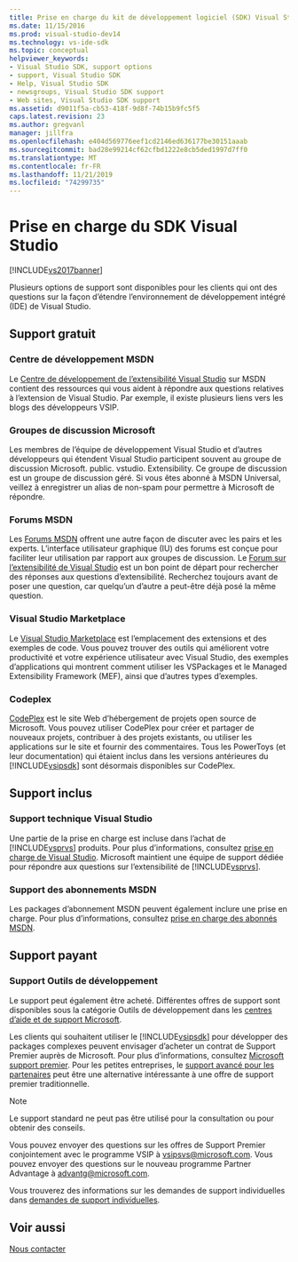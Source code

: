 ```yaml
---
title: Prise en charge du kit de développement logiciel (SDK) Visual Studio | Microsoft Docs
ms.date: 11/15/2016
ms.prod: visual-studio-dev14
ms.technology: vs-ide-sdk
ms.topic: conceptual
helpviewer_keywords:
- Visual Studio SDK, support options
- support, Visual Studio SDK
- Help, Visual Studio SDK
- newsgroups, Visual Studio SDK support
- Web sites, Visual Studio SDK support
ms.assetid: d9011f5a-cb53-418f-9d8f-74b15b9fc5f5
caps.latest.revision: 23
ms.author: gregvanl
manager: jillfra
ms.openlocfilehash: e404d569776eef1cd2146ed636177be30151aaab
ms.sourcegitcommit: bad28e99214cf62cfbd1222e8cb5ded1997d7ff0
ms.translationtype: MT
ms.contentlocale: fr-FR
ms.lasthandoff: 11/21/2019
ms.locfileid: "74299735"
---
```

# <a name="support-for-the-visual-studio-sdk"></a>Prise en charge du SDK Visual Studio
[!INCLUDE[vs2017banner](../includes/vs2017banner.md)]

Plusieurs options de support sont disponibles pour les clients qui ont des questions sur la façon d’étendre l’environnement de développement intégré (IDE) de Visual Studio.  
  
## <a name="free-support"></a>Support gratuit  
  
### <a name="msdn-development-center"></a>Centre de développement MSDN  
 Le [Centre de développement de l’extensibilité Visual Studio](https://go.microsoft.com/fwlink/?LinkID=84381) sur MSDN contient des ressources qui vous aident à répondre aux questions relatives à l’extension de Visual Studio. Par exemple, il existe plusieurs liens vers les blogs des développeurs VSIP.  
  
### <a name="microsoft-newsgroups"></a>Groupes de discussion Microsoft  
 Les membres de l’équipe de développement Visual Studio et d’autres développeurs qui étendent Visual Studio participent souvent au groupe de discussion Microsoft. public. vstudio. Extensibility. Ce groupe de discussion est un groupe de discussion géré. Si vous êtes abonné à MSDN Universal, veillez à enregistrer un alias de non-spam pour permettre à Microsoft de répondre.  
  
### <a name="msdn-forums"></a>Forums MSDN  
 Les [Forums MSDN](https://go.microsoft.com/fwlink/?LinkID=76632) offrent une autre façon de discuter avec les pairs et les experts. L’interface utilisateur graphique (IU) des forums est conçue pour faciliter leur utilisation par rapport aux groupes de discussion. Le [Forum sur l’extensibilité de Visual Studio](https://go.microsoft.com/fwlink/?LinkID=121964) est un bon point de départ pour rechercher des réponses aux questions d’extensibilité. Recherchez toujours avant de poser une question, car quelqu’un d’autre a peut-être déjà posé la même question.  
  
### <a name="visual-studio-marketplace"></a>Visual Studio Marketplace  
 Le [Visual Studio Marketplace](https://marketplace.visualstudio.com/) est l’emplacement des extensions et des exemples de code. Vous pouvez trouver des outils qui améliorent votre productivité et votre expérience utilisateur avec Visual Studio, des exemples d’applications qui montrent comment utiliser les VSPackages et le Managed Extensibility Framework (MEF), ainsi que d’autres types d’exemples.  
  
### <a name="codeplex"></a>Codeplex  
 [CodePlex](https://go.microsoft.com/fwlink/?LinkId=76627) est le site Web d’hébergement de projets open source de Microsoft. Vous pouvez utiliser CodePlex pour créer et partager de nouveaux projets, contribuer à des projets existants, ou utiliser les applications sur le site et fournir des commentaires. Tous les PowerToys (et leur documentation) qui étaient inclus dans les versions antérieures du [!INCLUDE[vsipsdk](../includes/vsipsdk-md.md)] sont désormais disponibles sur CodePlex.  
  
## <a name="included-support"></a>Support inclus  
  
### <a name="visual-studio-product-support"></a>Support technique Visual Studio  
 Une partie de la prise en charge est incluse dans l’achat de [!INCLUDE[vsprvs](../includes/vsprvs-md.md)] produits. Pour plus d’informations, consultez [prise en charge de Visual Studio](https://msdn.microsoft.com/vstudio/cc136615.aspx). Microsoft maintient une équipe de support dédiée pour répondre aux questions sur l’extensibilité de [!INCLUDE[vsprvs](../includes/vsprvs-md.md)].  
  
### <a name="msdn-subscription-support"></a>Support des abonnements MSDN  
 Les packages d’abonnement MSDN peuvent également inclure une prise en charge. Pour plus d’informations, consultez [prise en charge des abonnés MSDN](https://msdn.microsoft.com/subscriptions/aa718661.aspx).  
  
## <a name="paid-support"></a>Support payant  
  
### <a name="developer-tools-support"></a>Support Outils de développement  
 Le support peut également être acheté. Différentes offres de support sont disponibles sous la catégorie Outils de développement dans les [centres d’aide et de support Microsoft](https://support.microsoft.com/supportforbusiness/productselection?fltadd=sps-business-1&sapId=4fd4947b-15ea-ce01-080f-97f2ca3c76e8).  
  
 Les clients qui souhaitent utiliser le [!INCLUDE[vsipsdk](../includes/vsipsdk-md.md)] pour développer des packages complexes peuvent envisager d’acheter un contrat de Support Premier auprès de Microsoft. Pour plus d’informations, consultez [Microsoft support premier](https://support.microsoft.com/premier). Pour les petites entreprises, le [support avancé pour les partenaires](https://partner.microsoft.com/support/advanced-cloud-support) peut être une alternative intéressante à une offre de support premier traditionnelle.  
  
> [!NOTE]
> Le support standard ne peut pas être utilisé pour la consultation ou pour obtenir des conseils.  
  
 Vous pouvez envoyer des questions sur les offres de Support Premier conjointement avec le programme VSIP à [vsipsvs@microsoft.com](mailto:vsipsvs@microsoft.com). Vous pouvez envoyer des questions sur le nouveau programme Partner Advantage à [advantg@microsoft.com](mailto:advantg@microsoft.com).  
  
 Vous trouverez des informations sur les demandes de support individuelles dans [demandes de support individuelles](https://go.microsoft.com/fwlink/?LinkID=82385).  
  
## <a name="see-also"></a>Voir aussi  
 [Nous contacter](../ide/talk-to-us.md)
